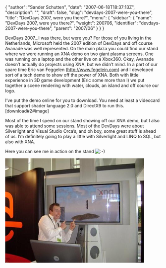 {
  "author": "Sander Schutten",
  "date": "2007-06-18T18:37:13Z",
  "description": "",
  "draft": false,
  "slug": "devdays-2007-were-you-there",
  "title": "DevDays 2007, were you there?",
  "menu": {
    "sidebar": {
      "name": "DevDays 2007, were you there?",
      "weight": 200706,
      "identifier": "devdays-2007-were-you-there",
      "parent": "2007/06"
    }
  }
}


DevDays 2007…I was there, but were you? For those of you living in the Netherlands, Microsoft held the 2007 edition of DevDays and off course Avanade was well represented. On the main plaza you could find our stand where we were running an XNA demo on two giant plasma screens. One was running on a laptop and the other live on a Xbox360. Okay, Avanade doesn’t actually do projects using XNA, but we didn’t mind. In a part of our spare time Eric van Feggelen (http://www.fegelein.com) and I developed sort of a tech demo to show off the power of XNA. Both with little experience in 3D game development (Eric some more than I) we put together a scene rendering with water, clouds, an island and off course our logo.

I’ve put the demo online for you to download. You need at least a videocard that support shader language 2.0 and DirectX9 to run this.  
 [download#2#image]

Most of the time I spend on our stand showing off our XNA demo, but I also was able to attend some sessions. Most of the DevDays were about Silverlight and Visual Studio Orca’s, and oh boy, some great stuff is ahead of us. I’m definitely going to play a little with Silverlight and LINQ to SQL, but also with XNA.

Here you can see me in action on the stand ![:-)](/wp-includes/images/smilies/simple-smile.png)

![Me at DevDays 2007](images/dsc00386small.jpg)

